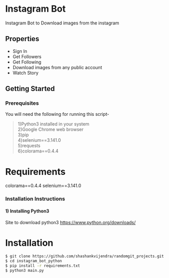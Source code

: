# Instagram Bot
Instagram Bot to Download images from the instagram

## Properties
* Sign In
* Get Followers
* Get Following
* Download images from any public account
* Watch Story


## Getting Started

### Prerequisites

You will need the following for running this script-<br/>
>1)Python3 installed in your system<br/>
>2)Google Chrome web browser<br/>
>3)pip<br/>
>4)selenium==3.141.0<br/>
>5)requests<br/>
>6)colorama==0.4.4<br/>

# Requirements
colorama==0.4.4
selenium==3.141.0

### Installation Instructions

#### 1) Installing Python3
Site to download python3 https://www.python.org/downloads/


# Installation

```sh
$ git clone https://github.com/shashankvijendra/randomgit_projects.git
$ cd instagram_bot_python
$ pip install -r requirements.txt
$ python3 main.py
```
